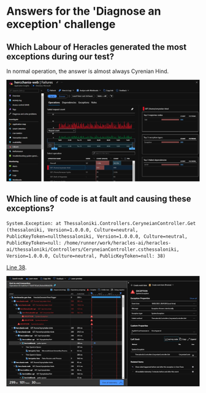 # Answers for the 'Diagnose an exception' challenge

## Which Labour of Heracles generated the most exceptions during our test?

In normal operation, the answer is almost always Cyrenian Hind.

![](../../images/diagnose-exception-counts.jpg)

## Which line of code is at fault and causing these exceptions?

`System.Exception:
   at Thessaloniki.Controllers.CeryneianController.Get (thessaloniki, Version=1.0.0.0, Culture=neutral, PublicKeyToken=nullthessaloniki, Version=1.0.0.0, Culture=neutral, PublicKeyToken=null: /home/runner/work/heracles-ai/heracles-ai/thessaloniki/Controllers/CeryneianController.csthessaloniki, Version=1.0.0.0, Culture=neutral, PublicKeyToken=null: 38)`
   
[Line 38](https://github.com/nikkh/heracles-ai/blob/main/thessaloniki/Controllers/CeryneianController.cs).

![](../../images/diagnose-exception-lineofcode.jpg)

